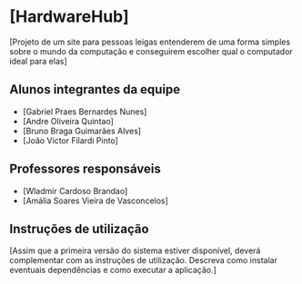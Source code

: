 # [HardwareHub]

[Projeto de um site para pessoas leigas entenderem de uma forma simples
sobre o mundo da computação e conseguirem escolher qual o computador
ideal para elas]

## Alunos integrantes da equipe

* [Gabriel Praes Bernardes Nunes]
* [Andre Oliveira Quintao]
* [Bruno Braga Guimarães Alves]
* [João Victor Filardi Pinto]

## Professores responsáveis

* [Wladmir Cardoso Brandao]
* [Amália Soares Vieira de Vasconcelos]

## Instruções de utilização

[Assim que a primeira versão do sistema estiver disponível, deverá complementar com as instruções de utilização. Descreva como instalar eventuais dependências e como executar a aplicação.]
